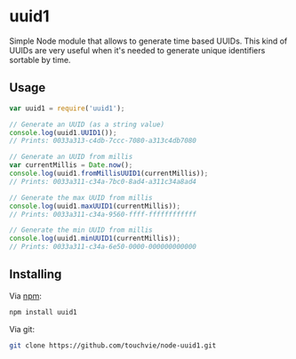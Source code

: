 # uuid1

Simple Node module that allows to generate time based UUIDs. 
This kind of UUIDs are very useful when it's needed to generate unique identifiers sortable by time.

## Usage
```javascript
var uuid1 = require('uuid1');

// Generate an UUID (as a string value)
console.log(uuid1.UUID1());
// Prints: 0033a313-c4db-7ccc-7080-a313c4db7080

// Generate an UUID from millis 
var currentMillis = Date.now();
console.log(uuid1.fromMillisUUID1(currentMillis));
// Prints: 0033a311-c34a-7bc0-8ad4-a311c34a8ad4

// Generate the max UUID from millis
console.log(uuid1.maxUUID1(currentMillis));
// Prints: 0033a311-c34a-9560-ffff-ffffffffffff

// Generate the min UUID from millis
console.log(uuid1.minUUID1(currentMillis));
// Prints: 0033a311-c34a-6e50-0000-000000000000
```

## Installing

Via [npm](http://github.com/isaacs/npm):

```bash
npm install uuid1
```

Via git:

```bash
git clone https://github.com/touchvie/node-uuid1.git
```